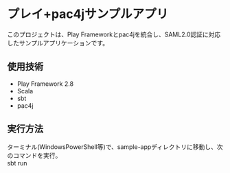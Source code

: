 # プレイ+pac4jサンプルアプリ

このプロジェクトは、Play Frameworkとpac4jを統合し、SAML2.0認証に対応したサンプルアプリケーションです。

## 使用技術
- Play Framework 2.8
- Scala
- sbt
- pac4j

## 実行方法

ターミナル(WindowsPowerShell等)で、sample-appディレクトリに移動し、次のコマンドを実行。  
sbt run
